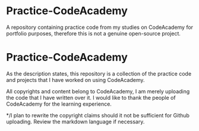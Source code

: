 # Practice-CodeAcademy
A repository containing practice code from my studies on CodeAcademy for portfolio purposes, therefore this is not a genuine open-source project. 

# Practice-CodeAcademy
As the description states, this repository is a collection of the practice code and projects that I have worked on using CodeAcademy.

All copyrights and content belong to CodeAcademy, I am merely uploading the code that I have written over it. I would like to thank the people of CodeAcademy for the learning experience.

*/I plan to rewrite the copyright claims should it not be sufficient for Github uploading. Review the markdown language if necessary.
